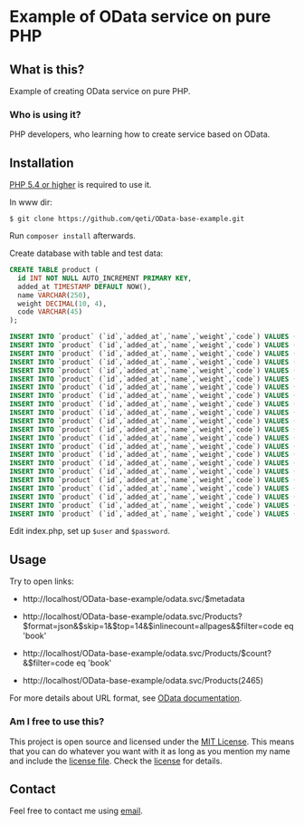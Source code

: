 Example of OData service on pure PHP
====================================

What is this? <a name="what"></a>
-------------

Example of creating OData service on pure PHP.

### Who is using it?

PHP developers, who learning how to create service based on OData.


Installation <a name="installation"></a>
------------

[PHP 5.4 or higher](http://www.php.net/downloads.php) is required to use it.

In www dir:

`$ git clone https://github.com/qeti/OData-base-example.git`

Run `composer install` afterwards.

Create database with table and test data:

```sql
CREATE TABLE product (
  id INT NOT NULL AUTO_INCREMENT PRIMARY KEY,
  added_at TIMESTAMP DEFAULT NOW(),
  name VARCHAR(250),
  weight DECIMAL(10, 4),
  code VARCHAR(45)
);

INSERT INTO `product` (`id`,`added_at`,`name`,`weight`,`code`) VALUES (6,'2013-05-07 00:00:00','Kedi',2.9200,'Ked-25');
INSERT INTO `product` (`id`,`added_at`,`name`,`weight`,`code`) VALUES (9,'2009-08-05 00:00:00','Kedi',10.9100,'Ked-51');
INSERT INTO `product` (`id`,`added_at`,`name`,`weight`,`code`) VALUES (13,'2003-02-27 00:00:00','Kedi',11.7300,'Ked-17');
INSERT INTO `product` (`id`,`added_at`,`name`,`weight`,`code`) VALUES (29,'2014-12-19 00:00:00','Kedi',7.6100,'Ked-29');
INSERT INTO `product` (`id`,`added_at`,`name`,`weight`,`code`) VALUES (33,'2003-07-05 00:00:00','Kedi',11.8700,'Ked-99');
INSERT INTO `product` (`id`,`added_at`,`name`,`weight`,`code`) VALUES (36,'2015-09-15 00:00:00','Kedi',11.0000,'Ked-89');
INSERT INTO `product` (`id`,`added_at`,`name`,`weight`,`code`) VALUES (40,'2004-01-25 00:00:00','Kedi',14.8800,'Ked-83');
INSERT INTO `product` (`id`,`added_at`,`name`,`weight`,`code`) VALUES (47,'2006-04-23 00:00:00','Kedi',1.2100,'Ked-62');
INSERT INTO `product` (`id`,`added_at`,`name`,`weight`,`code`) VALUES (51,'2012-12-08 00:00:00','Kedi',12.4000,'Ked-86');
INSERT INTO `product` (`id`,`added_at`,`name`,`weight`,`code`) VALUES (54,'2010-06-09 00:00:00','Kedi',6.3800,'Ked-61');
INSERT INTO `product` (`id`,`added_at`,`name`,`weight`,`code`) VALUES (58,'2010-04-25 00:00:00','Kedi',8.8900,'Ked-74');
INSERT INTO `product` (`id`,`added_at`,`name`,`weight`,`code`) VALUES (106,'2004-04-11 00:00:00','Kedi',6.7100,'Ked-44');
INSERT INTO `product` (`id`,`added_at`,`name`,`weight`,`code`) VALUES (134,'2001-02-07 00:00:00','Kedi',2.3200,'Ked-29');
INSERT INTO `product` (`id`,`added_at`,`name`,`weight`,`code`) VALUES (153,'2002-01-13 00:00:00','Kedi',7.3300,'Ked-80');
INSERT INTO `product` (`id`,`added_at`,`name`,`weight`,`code`) VALUES (156,'2014-03-20 00:00:00','Kedi',10.9600,'Ked-30');
INSERT INTO `product` (`id`,`added_at`,`name`,`weight`,`code`) VALUES (165,'2003-07-11 00:00:00','Kedi',2.5300,'Ked-90');
INSERT INTO `product` (`id`,`added_at`,`name`,`weight`,`code`) VALUES (176,'2010-09-26 00:00:00','Kedi',7.0100,'Ked-38');
INSERT INTO `product` (`id`,`added_at`,`name`,`weight`,`code`) VALUES (182,'2007-05-07 00:00:00','Kedi',3.8900,'Ked-6');
INSERT INTO `product` (`id`,`added_at`,`name`,`weight`,`code`) VALUES (194,'2004-03-21 00:00:00','Kedi',3.1000,'Ked-20');
INSERT INTO `product` (`id`,`added_at`,`name`,`weight`,`code`) VALUES (205,'2000-06-02 00:00:00','Kedi',12.9500,'Ked-20');
INSERT INTO `product` (`id`,`added_at`,`name`,`weight`,`code`) VALUES (212,'2002-02-20 00:00:00','Kedi',2.5300,'Ked-62');
INSERT INTO `product` (`id`,`added_at`,`name`,`weight`,`code`) VALUES (220,'2000-10-19 00:00:00','Kedi',8.4000,'Ked-31');

```

Edit index.php, set up `$user` and `$password`.


Usage <a name="usage"></a>
-----

Try to open links:

 - http://localhost/OData-base-example/odata.svc/$metadata

 - http://localhost/OData-base-example/odata.svc/Products?$format=json&$skip=1&$top=14&$inlinecount=allpages&$filter=code eq 'book'

 - http://localhost/OData-base-example/odata.svc/Products/$count?&$filter=code eq 'book'

 - http://localhost/OData-base-example/odata.svc/Products(2465)

For more details about URL format, see [OData documentation](http://www.odata.org/documentation/odata-version-2-0/uri-conventions/).

### Am I free to use this?

This project is open source and licensed under the [MIT License][]. This means that you can do whatever you want
with it as long as you mention my name and include the [license file][license]. Check the [license][] for details.

[MIT License]: http://opensource.org/licenses/MIT

[license]: https://github.com/qeti/SimplePOData/blob/master/LICENSE

Contact
-------

Feel free to contact me using [email](mailto:mnvx@yandex.ru).
